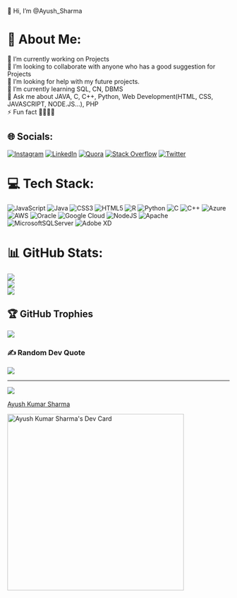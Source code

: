 👋 Hi, I’m @Ayush_Sharma
 
 
# 💫 About Me:
🔭 I’m currently working on Projects<br>👯 I’m looking to collaborate with anyone who has a good suggestion for Projects<br>🤝 I’m looking for help with my future projects.<br>🌱 I’m currently learning  SQL, CN, DBMS<br>💬 Ask me about JAVA, C, C++, Python, Web Development(HTML, CSS, JAVASCRIPT, NODE.JS...), PHP<br>⚡ Fun fact 👨‍💻🤔🤫


## 🌐 Socials:
[![Instagram](https://img.shields.io/badge/Instagram-%23E4405F.svg?logo=Instagram&logoColor=white)](https://instagram.com/ping__ayush) [![LinkedIn](https://img.shields.io/badge/LinkedIn-%230077B5.svg?logo=linkedin&logoColor=white)](https://linkedin.com/in/pingayush) [![Quora](https://img.shields.io/badge/Quora-%23B92B27.svg?logo=Quora&logoColor=white)](https://quora.com/profile/Ayush-Kumar-Sharma-44) [![Stack Overflow](https://img.shields.io/badge/-Stackoverflow-FE7A16?logo=stack-overflow&logoColor=white)](https://stackoverflow.com/users/ayush-sharma) [![Twitter](https://img.shields.io/badge/Twitter-%231DA1F2.svg?logo=Twitter&logoColor=white)](https://twitter.com/ping_ayush) 

# 💻 Tech Stack:
![JavaScript](https://img.shields.io/badge/javascript-%23323330.svg?style=plastic&logo=javascript&logoColor=%23F7DF1E) ![Java](https://img.shields.io/badge/java-%23ED8B00.svg?style=plastic&logo=java&logoColor=white) ![CSS3](https://img.shields.io/badge/css3-%231572B6.svg?style=plastic&logo=css3&logoColor=white) ![HTML5](https://img.shields.io/badge/html5-%23E34F26.svg?style=plastic&logo=html5&logoColor=white) ![R](https://img.shields.io/badge/r-%23276DC3.svg?style=plastic&logo=r&logoColor=white) ![Python](https://img.shields.io/badge/python-3670A0?style=plastic&logo=python&logoColor=ffdd54) ![C](https://img.shields.io/badge/c-%2300599C.svg?style=plastic&logo=c&logoColor=white) ![C++](https://img.shields.io/badge/c++-%2300599C.svg?style=plastic&logo=c%2B%2B&logoColor=white) ![Azure](https://img.shields.io/badge/azure-%230072C6.svg?style=plastic&logo=azure-devops&logoColor=white) ![AWS](https://img.shields.io/badge/AWS-%23FF9900.svg?style=plastic&logo=amazon-aws&logoColor=white) ![Oracle](https://img.shields.io/badge/Oracle-F80000?style=plastic&logo=oracle&logoColor=white) ![Google Cloud](https://img.shields.io/badge/Google%20Cloud-%234285F4.svg?style=plastic&logo=google-cloud&logoColor=white) ![NodeJS](https://img.shields.io/badge/node.js-6DA55F?style=plastic&logo=node.js&logoColor=white) ![Apache](https://img.shields.io/badge/apache-%23D42029.svg?style=plastic&logo=apache&logoColor=white) ![MicrosoftSQLServer](https://img.shields.io/badge/Microsoft%20SQL%20Sever-CC2927?style=plastic&logo=microsoft%20sql%20server&logoColor=white) ![Adobe XD](https://img.shields.io/badge/Adobe%20XD-470137?style=plastic&logo=Adobe%20XD&logoColor=#FF61F6)
# 📊 GitHub Stats:
![](https://github-readme-stats.vercel.app/api?username=pingayush&theme=dark&hide_border=false&include_all_commits=false&count_private=false)<br/>
![](https://github-readme-streak-stats.herokuapp.com/?user=pingayush&theme=dark&hide_border=false)<br/>
![](https://github-readme-stats.vercel.app/api/top-langs/?username=pingayush&theme=dark&hide_border=false&include_all_commits=false&count_private=false&layout=compact)

## 🏆 GitHub Trophies
![](https://github-profile-trophy.vercel.app/?username=pingayush&theme=radical&no-frame=false&no-bg=false&margin-w=4)

### ✍️ Random Dev Quote
![](https://quotes-github-readme.vercel.app/api?type=horizontal&theme=radical)



---
[![](https://visitcount.itsvg.in/api?id=pingayush&icon=5&color=0)](https://visitcount.itsvg.in)


<div class="badge-base LI-profile-badge" data-locale="en_US" data-size="medium" data-theme="light" data-type="HORIZONTAL" data-vanity="pingayush" data-version="v1"><a class="badge-base__link LI-simple-link" href="https://in.linkedin.com/in/pingayush?trk=profile-badge">Ayush Kumar Sharma</a></div>
              


<a href="https://app.daily.dev/pingayush"><img src="https://api.daily.dev/devcards/df3bbd1f857848ccadf8081df174faa3.png?r=w6d" width="400" alt="Ayush Kumar Sharma's Dev Card"/></a>
